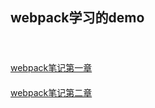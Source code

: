 ## webpack学习的demo


<html>
<header>
  <style>
    #readme >.block{
      margin-bottom: 20px
    }
    #readme >.block>a::hover{
      color: red;
      text-decoration: none
    }
  </style>
</header>
<body>
  <div id="readme">
    <div class="block">
      <a href="https://github.com/liyunxiang345/webpack-study/blob/master/notebook/step-1.md">webpack笔记第一章</a>
    </div>
    <div class="block">
      <a href="https://github.com/liyunxiang345/webpack-study/blob/master/notebook/step-2.md">webpack笔记第二章</a>
    </div>
  </div>
</body>
</html>